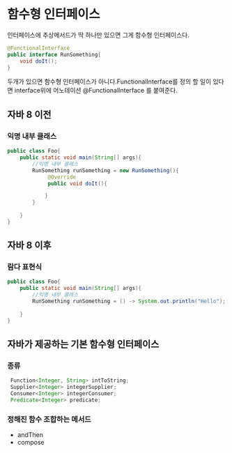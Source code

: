 # 함수형 인터페이스
인터페이스에 추상메서드가 딱 하나만 있으면 그게 함수형 인터페이스다.
```java
@FunctionalInterface
public interface RunSomething{
    void doIt();
}
```
두개가 있으면 함수형 인터페이스가 아니다.FunctionalInterface를 정의 할 일이 있다면 interface위에 어노테이션 @FunctionalInterface 를 붙여준다.
## 자바 8 이전
### 익명 내부 클래스
```java
public class Foo{
    public static void main(String[] args){
        //익명 내부 클래스
        RunSomething runSomething = new RunSomething(){
             @Override
             public void doIt(){

            }
        }
       
    }
}
```
## 자바 8 이후
### 람다 표현식
```java
public class Foo{
    public static void main(String[] args){
        //익명 내부 클래스
        RunSomething runSomething = () -> System.out.println("Hello");
       
    }
}
```
## 자바가 제공하는 기본 함수형 인터페이스

### 종류
```java
 Function<Integer, String> intToString;
 Supplier<Integer> integerSupplier;
 Consumer<Integer> integerConsumer;
 Predicate<Integer> predicate;
```

### 정해진 함수 조합하는 메서드
* andThen
* compose
